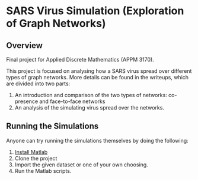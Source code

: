 # SARS Virus Simulation (Exploration of Graph Networks)

## Overview
Final project for Applied Discrete Mathematics (APPM 3170).  

This project is focused on analysing how a SARS virus spread over different types of graph networks. More details can be found in the writeups, which are divided into two parts: 
1. An introduction and comparison of the two types of networks: co-presence and face-to-face networks
2. An analysis of the simulating virus spread over the networks. 

## Running the Simulations
Anyone can try running the simulations themselves by doing the following:
1. [Install Matlab](https://www.mathworks.com/help/install/)
2. Clone the project
3. Import the given dataset or one of your own choosing.
5. Run the Matlab scripts.
